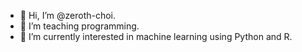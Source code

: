 - 👋 Hi, I’m @zeroth-choi.
- 👀 I’m teaching programming.
- 🌱 I’m currently interested in machine learning using Python and R.

<!---
zeroth-choi/zeroth-choi is a ✨ special ✨ repository because its `README.md` (this file) appears on your GitHub profile.
You can click the Preview link to take a look at your changes.
--->
